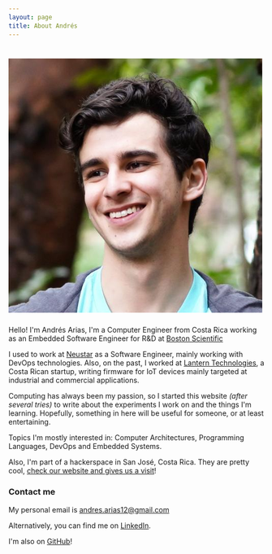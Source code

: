 ```yaml
---
layout: page
title: About Andrés
---
```


<h1>
<img class="avatar" src="/assets/img/me.jpg" alt="Andrés">
</h1>

Hello! I'm Andrés Arias, I'm a Computer Engineer from Costa Rica working
as an Embedded Software Engineer for R&D at
[Boston Scientific](https://www.bostonscientific.com/)

I used to work at [Neustar](https://www.home.neustar/) as a Software Engineer,
mainly working with DevOps technologies. Also, on the past, I worked at
[Lantern Technologies](https://lantern.tech), a Costa Rican startup, writing
firmware for IoT devices mainly targeted at industrial and commercial applications.

Computing has always been my passion, so I started this website *(after
several tries)* to write about the experiments I work on and the things I'm
learning. Hopefully, something in here will be useful for someone, or at least
entertaining.

Topics I'm mostly interested in: Computer Architectures, Programming Languages,
DevOps and Embedded Systems.

Also, I'm part of a hackerspace in San José, Costa Rica. They are pretty cool,
[check our website and gives us a visit](https://wiki.jaquerespeis.org)!

### Contact me

My personal email is [andres.arias12@gmail.com](mailto:andres.arias12@gmail.com)

Alternatively, you can find me on [LinkedIn](https://www.linkedin.com/in/andresarias95/).

I'm also on [GitHub](https://github.com/andres-arias)!
